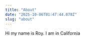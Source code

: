 ```yaml
---
title: "About"
date: "2025-10-06T01:47:44.078Z"
slug: "about"
---
```



Hi my name is Roy. I am in California

